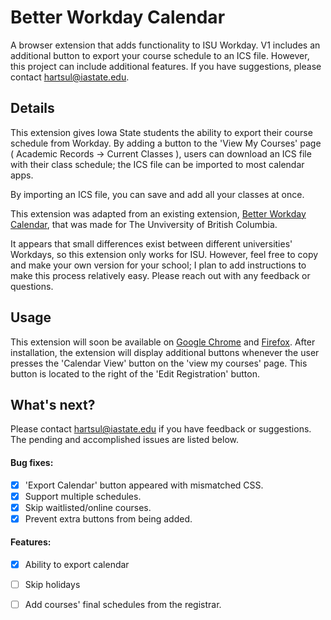 # Better Workday Calendar

A browser extension that adds functionality to ISU Workday. V1 includes an additional button to export your course schedule to an ICS file. However, this project can include additional features. If you have suggestions, please contact [hartsul@iastate.edu](mailto:hartsul@iastate.edu). 

## Details

This extension gives Iowa State students the ability to export their course schedule from Workday. By adding a button to the 'View My Courses' page ( Academic Records -> Current Classes ), users can download an ICS file with their class schedule; the ICS file can be imported to most calendar apps.

By importing an ICS file, you can save and add all your classes at once. 

This extension was adapted from an existing extension, [Better Workday Calendar](https://github.com/SeabertYuan/better-workday-calendar), that was made for The Unviversity of British Columbia. 

It appears that small differences exist between different universities' Workdays, so this extension only works for ISU. However, feel free to copy and make your own version for your school; I plan to add instructions to make this process relatively easy. Please reach out with any feedback or questions.

## Usage

This extension will soon be available on [Google Chrome](https://chromewebstore.google.com/detail/workdayisu/jlaahhggbddebaagnlmbjmjimjkffegi) and [Firefox](https://addons.mozilla.org/en-US/firefox/addon/workdayisu/). After installation, the extension will display additional buttons whenever the user presses the 'Calendar View' button on the 'view my courses' page. This button is located to the right of the 'Edit Registration' button. 

## What's next?

Please contact [hartsul@iastate.edu](mailto:hartsul@iastate.edu) if you have feedback or suggestions. The pending and accomplished issues are listed below.

#### Bug fixes:

- [x] 'Export Calendar' button appeared with mismatched CSS. 
- [x] Support multiple schedules.
- [x] Skip waitlisted/online courses.
- [x] Prevent extra buttons from being added.

#### Features:

- [x] Ability to export calendar
- [ ] Skip holidays
- [ ] Add courses' final schedules from the registrar.


